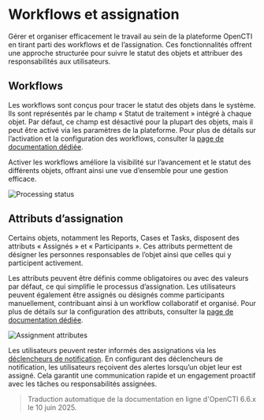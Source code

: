 # Workflows et assignation

Gérer et organiser efficacement le travail au sein de la plateforme OpenCTI en tirant parti des workflows et de l’assignation. Ces fonctionnalités offrent une approche structurée pour suivre le statut des objets et attribuer des responsabilités aux utilisateurs.


## Workflows

Les workflows sont conçus pour tracer le statut des objets dans le système. Ils sont représentés par le champ « Statut de traitement » intégré à chaque objet. Par défaut, ce champ est désactivé pour la plupart des objets, mais il peut être activé via les paramètres de la plateforme. Pour plus de détails sur l’activation et la configuration des workflows, consulter la [page de documentation dédiée](../administration/entities.md#workflow-section).

Activer les workflows améliore la visibilité sur l’avancement et le statut des différents objets, offrant ainsi une vue d’ensemble pour une gestion efficace.

![Processing status](assets/processing-status.png)


## Attributs d’assignation

Certains objets, notamment les Reports, Cases et Tasks, disposent des attributs « Assignés » et « Participants ». Ces attributs permettent de désigner les personnes responsables de l’objet ainsi que celles qui y participent activement.

Les attributs peuvent être définis comme obligatoires ou avec des valeurs par défaut, ce qui simplifie le processus d’assignation. Les utilisateurs peuvent également être assignés ou désignés comme participants manuellement, contribuant ainsi à un workflow collaboratif et organisé. Pour plus de détails sur la configuration des attributs, consulter la [page de documentation dédiée](../administration/entities.md#attributes-section).

![Assignment attributes](assets/assignment-attributes.png)

Les utilisateurs peuvent rester informés des assignations via les [déclencheurs de notification](notifications.md). En configurant des déclencheurs de notification, les utilisateurs reçoivent des alertes lorsqu’un objet leur est assigné. Cela garantit une communication rapide et un engagement proactif avec les tâches ou responsabilités assignées.

> Traduction automatique de la documentation en ligne d'OpenCTI 6.6.x le 10 juin 2025.